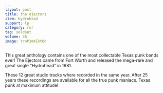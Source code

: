 ```yaml
---
layout: post
title: the ejectors
item: hydrohead
support: lp
category: rur
tag: soldout
volume: 46
image: Yc4P1mXEktDd
---
```


This great anthology contains one of the most collectable Texas punk bands ever! The Ejectors came from Fort Worth and released the mega-rare and great single "Hydrohead" in 1981.

These 12 great studio tracks where recorded in the same year. After 25 years these recordings are available for all the true punk maniacs. Texas punk at maximum attitude!